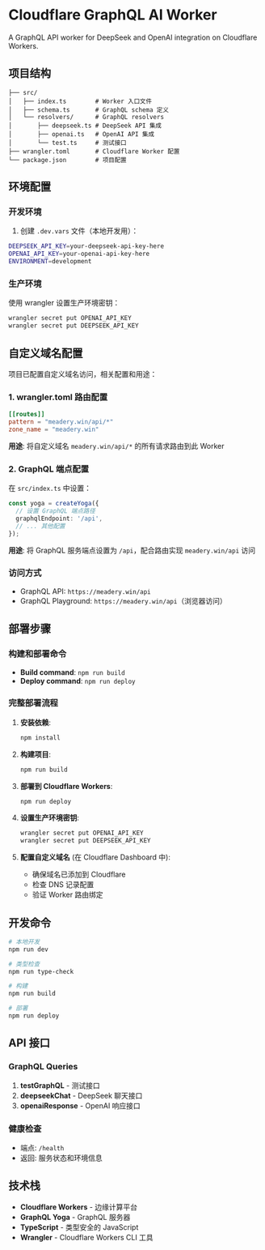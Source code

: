 # Cloudflare GraphQL AI Worker

A GraphQL API worker for DeepSeek and OpenAI integration on Cloudflare Workers.

## 项目结构

```
├── src/
│   ├── index.ts        # Worker 入口文件
│   ├── schema.ts       # GraphQL schema 定义
│   └── resolvers/      # GraphQL resolvers
│       ├── deepseek.ts # DeepSeek API 集成
│       ├── openai.ts   # OpenAI API 集成
│       └── test.ts     # 测试接口
├── wrangler.toml       # Cloudflare Worker 配置
└── package.json        # 项目配置
```

## 环境配置

### 开发环境

1. 创建 `.dev.vars` 文件（本地开发用）：
```bash
DEEPSEEK_API_KEY=your-deepseek-api-key-here
OPENAI_API_KEY=your-openai-api-key-here
ENVIRONMENT=development
```

### 生产环境

使用 wrangler 设置生产环境密钥：
```bash
wrangler secret put OPENAI_API_KEY
wrangler secret put DEEPSEEK_API_KEY
```

## 自定义域名配置

项目已配置自定义域名访问，相关配置和用途：

### 1. wrangler.toml 路由配置
```toml
[[routes]]
pattern = "meadery.win/api/*"
zone_name = "meadery.win"
```
**用途**: 将自定义域名 `meadery.win/api/*` 的所有请求路由到此 Worker

### 2. GraphQL 端点配置
在 `src/index.ts` 中设置：
```typescript
const yoga = createYoga({
  // 设置 GraphQL 端点路径
  graphqlEndpoint: '/api',
  // ... 其他配置
});
```
**用途**: 将 GraphQL 服务端点设置为 `/api`，配合路由实现 `meadery.win/api` 访问

### 访问方式
- GraphQL API: `https://meadery.win/api`
- GraphQL Playground: `https://meadery.win/api`（浏览器访问）

## 部署步骤

### 构建和部署命令
- **Build command**: `npm run build`
- **Deploy command**: `npm run deploy`

### 完整部署流程

1. **安装依赖**:
   ```bash
   npm install
   ```

2. **构建项目**:
   ```bash
   npm run build
   ```

3. **部署到 Cloudflare Workers**:
   ```bash
   npm run deploy
   ```

4. **设置生产环境密钥**:
   ```bash
   wrangler secret put OPENAI_API_KEY
   wrangler secret put DEEPSEEK_API_KEY
   ```

5. **配置自定义域名** (在 Cloudflare Dashboard 中):
   - 确保域名已添加到 Cloudflare
   - 检查 DNS 记录配置
   - 验证 Worker 路由绑定

## 开发命令

```bash
# 本地开发
npm run dev

# 类型检查
npm run type-check

# 构建
npm run build

# 部署
npm run deploy
```

## API 接口

### GraphQL Queries

1. **testGraphQL** - 测试接口
2. **deepseekChat** - DeepSeek 聊天接口  
3. **openaiResponse** - OpenAI 响应接口

### 健康检查

- 端点: `/health`
- 返回: 服务状态和环境信息

## 技术栈

- **Cloudflare Workers** - 边缘计算平台
- **GraphQL Yoga** - GraphQL 服务器
- **TypeScript** - 类型安全的 JavaScript
- **Wrangler** - Cloudflare Workers CLI 工具